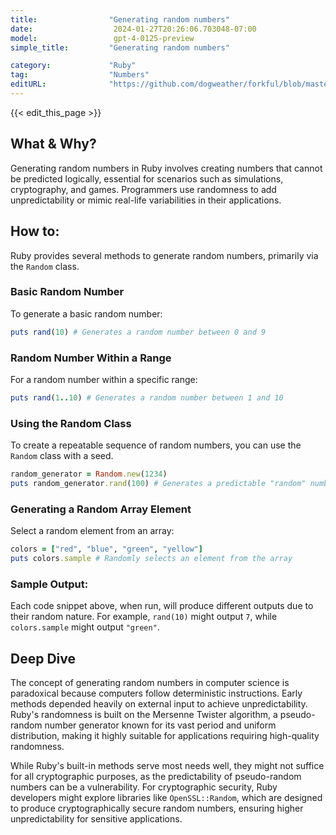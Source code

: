 ```yaml
---
title:                "Generating random numbers"
date:                  2024-01-27T20:26:06.703048-07:00
model:                 gpt-4-0125-preview
simple_title:         "Generating random numbers"

category:             "Ruby"
tag:                  "Numbers"
editURL:              "https://github.com/dogweather/forkful/blob/master/content/en/ruby/generating-random-numbers.md"
---
```


{{< edit_this_page >}}

## What & Why?

Generating random numbers in Ruby involves creating numbers that cannot be predicted logically, essential for scenarios such as simulations, cryptography, and games. Programmers use randomness to add unpredictability or mimic real-life variabilities in their applications.

## How to:

Ruby provides several methods to generate random numbers, primarily via the `Random` class.

### Basic Random Number

To generate a basic random number:

```Ruby
puts rand(10) # Generates a random number between 0 and 9
```

### Random Number Within a Range

For a random number within a specific range:

```Ruby
puts rand(1..10) # Generates a random number between 1 and 10
```

### Using the Random Class

To create a repeatable sequence of random numbers, you can use the `Random` class with a seed.

```Ruby
random_generator = Random.new(1234)
puts random_generator.rand(100) # Generates a predictable "random" number
```

### Generating a Random Array Element

Select a random element from an array:

```Ruby
colors = ["red", "blue", "green", "yellow"]
puts colors.sample # Randomly selects an element from the array
```

### Sample Output:

Each code snippet above, when run, will produce different outputs due to their random nature. For example, `rand(10)` might output `7`, while `colors.sample` might output `"green"`.

## Deep Dive

The concept of generating random numbers in computer science is paradoxical because computers follow deterministic instructions. Early methods depended heavily on external input to achieve unpredictability. Ruby's randomness is built on the Mersenne Twister algorithm, a pseudo-random number generator known for its vast period and uniform distribution, making it highly suitable for applications requiring high-quality randomness.

While Ruby's built-in methods serve most needs well, they might not suffice for all cryptographic purposes, as the predictability of pseudo-random numbers can be a vulnerability. For cryptographic security, Ruby developers might explore libraries like `OpenSSL::Random`, which are designed to produce cryptographically secure random numbers, ensuring higher unpredictability for sensitive applications.
